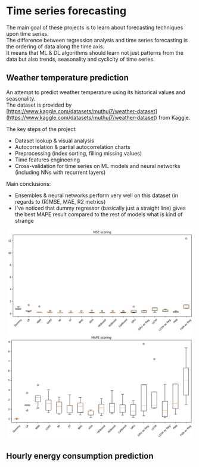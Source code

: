 # Time series forecasting

The main goal of these projects is to learn about forecasting techniques upon time series.\
The difference between regression analysis and time series forecasting is the ordering of data along the time axis.\
It means that ML & DL algorithms should learn not just patterns from the data but also trends, seasonality and cyclicity of time series.

## Weather temperature prediction

An attempt to predict weather temperature using its historical values and seasonality.\
The dataset is provided by [https://www.kaggle.com/datasets/muthuj7/weather-dataset](https://www.kaggle.com/datasets/muthuj7/weather-dataset) from Kaggle.

The key steps of the project:
* Dataset lookup & visual analysis
* Autocorrelation & partial autocorrelation charts
* Preprocessing (index sorting, filling missing values)
* Time features engineering
* Cross-validation for time series on ML models and neural networks (including NNs with recurrent layers)

Main conclusions:
* Ensembles & neural networks perform very well on this dataset (in regards to (R)MSE, MAE, R2 metrics)
* I've noticed that dummy regressor (basically just a straight line) gives the best MAPE result compared to the rest of models what is kind of strange

![weather_mse](weather_mse.png)
![weather_mape](weather_mape.png)

## Hourly energy consumption prediction
